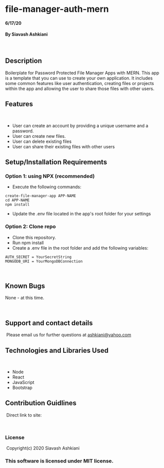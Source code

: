 # file-manager-auth-mern
####  6/17/20
#### By Siavash Ashkiani
​
## Description
Boilerplate for Password Protected File Manager Apps with MERN.
This app is a template that you can use to create your own application. It includes some common features like user authentication, creating files or projects within the app and allowing the user to share those files with other users.

## Features
​
* User can create an account by providing a unique username and a password.
* User can create new files.
* User can delete existing files
* User can share their existing files with other users

## Setup/Installation Requirements
### Option 1: using NPX (recommended)
* Execute the following commands:
```
create-file-manager-app APP-NAME
cd APP-NAME
npm install
```
* Update the .env file located in the app's root folder for your settings

### Option 2: Clone repo
* Clone this repository.
* Run npm install
* Create a .env file in the root folder and add the following variables:
```
AUTH_SECRET = YourSecretString
MONGODB_URI = YourMongoDBConnection
```

​
## Known Bugs

None - at this time​.

​
## Support and contact details
​
Please email us for further questions at ashkiani@yahoo.com
​
## Technologies and Libraries Used
​
* Node
* React
* JavaScript
* Bootstrap
​
## Contribution Guidlines 
​
Direct link to site: 

​
### License
​
Copyright(c) 2020 Siavash Ashkiani
​
### This software is licensed under MIT license.
